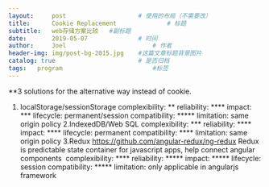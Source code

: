 ```yaml
---
layout:     post   				    # 使用的布局（不需要改）
title:      Cookie Replacement 				# 标题 
subtitle:   web存储方案比较   #副标题
date:       2019-05-07 				# 时间
author:     Joel 						# 作者
header-img: img/post-bg-2015.jpg 	#这篇文章标题背景图片
catalog: true 						# 是否归档
tags:	program							#标签
---
```

**3 solutions for the alternative way instead of cookie.
1. localStorage/sessionStorage
complexibility: **
reliability: ****
impact: ***
lifecycle: permanent/session
compatibility: *****
limitation: same origin policy
2.IndexedDB/Web SQL
complexibility: ***
reliability: ****
impact: ****
lifecycle: permanent
compatibility: ****
limitation: same origin policy
3.Redux https://github.com/angular-redux/ng-redux
Redux is predictable state container for javascript apps, help connect angular components 
complexibility: ****
reliability: *****
impact: *****
lifecycle: session
compatibility: *****
limitation: only applicable in angularjs framework

